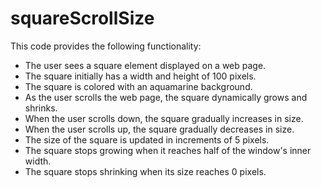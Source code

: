 # squareScrollSize


This code provides the following functionality:

- The user sees a square element displayed on a web page.
- The square initially has a width and height of 100 pixels.
- The square is colored with an aquamarine background.
- As the user scrolls the web page, the square dynamically grows and shrinks.
- When the user scrolls down, the square gradually increases in size.
- When the user scrolls up, the square gradually decreases in size.
- The size of the square is updated in increments of 5 pixels.
- The square stops growing when it reaches half of the window's inner width.
- The square stops shrinking when its size reaches 0 pixels.